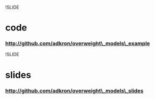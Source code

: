 !SLIDE

# code #
### http://github.com/adkron/overweight\_models\_example ###

!SLIDE

# slides #
### http://github.com/adkron/overweight\_models\_slides ###